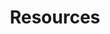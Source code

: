 ---
title: Resources
type: landing

sections:
  - block: collection
    id: posts
    content:
      title: Group documentation
      subtitle: 'for EO group'
      text: 'Collection of links and how-tos for the group. <hr>'
      # Choose how many pages you would like to display (0 = all pages)
      count: 0
      # Filter on criteria
      filters:
        # The folders to display content from
        folders:
          - documents
        author: ""
        category: ""
        tag: ""
        publication_type: ""
        featured_only: false
        exclude_featured: false
        exclude_future: false
        exclude_past: false
      # Choose how many pages you would like to offset by
      # Useful if you wish to show the first item in the Featured widget
      offset: 0
      # Field to sort by, such as Date or Title
      sort_by: weight
      sort_ascending: true
    design:
      # Choose a listing view
      view: list
      columns: '2'
  - block: markdown
    content:
      title: Fieldwork gallery
      subtitle: ''
      text: |-
        {{< gallery album="terific1" >}}
        <br>
        [SEE ALL GALLERIES >](../galleries/)
    design:
      columns: '2'
---